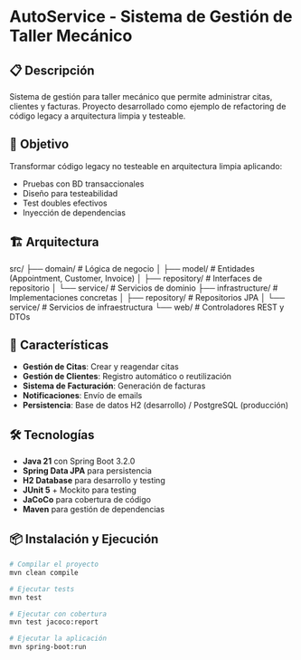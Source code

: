# AutoService - Sistema de Gestión de Taller Mecánico

## 📋 Descripción

Sistema de gestión para taller mecánico que permite administrar citas, clientes y facturas. Proyecto desarrollado como ejemplo de refactoring de código legacy a arquitectura limpia y testeable.

## 🎯 Objetivo

Transformar código legacy no testeable en arquitectura limpia aplicando:
- Pruebas con BD transaccionales
- Diseño para testeabilidad  
- Test doubles efectivos
- Inyección de dependencias

## 🏗️ Arquitectura

src/
├── domain/ # Lógica de negocio
│ ├── model/ # Entidades (Appointment, Customer, Invoice)
│ ├── repository/ # Interfaces de repositorio
│ └── service/ # Servicios de dominio
├── infrastructure/ # Implementaciones concretas
│ ├── repository/ # Repositorios JPA
│ └── service/ # Servicios de infraestructura
└── web/ # Controladores REST y DTOs


## 🚀 Características

- **Gestión de Citas**: Crear y reagendar citas
- **Gestión de Clientes**: Registro automático o reutilización
- **Sistema de Facturación**: Generación de facturas
- **Notificaciones**: Envío de emails
- **Persistencia**: Base de datos H2 (desarrollo) / PostgreSQL (producción)

## 🛠️ Tecnologías

- **Java 21** con Spring Boot 3.2.0
- **Spring Data JPA** para persistencia
- **H2 Database** para desarrollo y testing
- **JUnit 5** + Mockito para testing
- **JaCoCo** para cobertura de código
- **Maven** para gestión de dependencias

## 📦 Instalación y Ejecución

```bash
# Compilar el proyecto
mvn clean compile

# Ejecutar tests
mvn test

# Ejecutar con cobertura
mvn test jacoco:report

# Ejecutar la aplicación
mvn spring-boot:run
